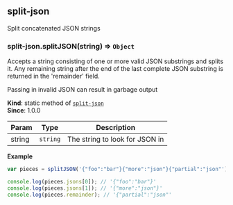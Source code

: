 <a name="module_split-json"></a>

## split-json
Split concatenated JSON strings

<a name="module_split-json.splitJSON"></a>

### split-json.splitJSON(string) ⇒ <code>Object</code>
Accepts a string consisting of one or more valid JSON substrings and splits it. Any remaining string after the end of the last complete JSON substring is returned in the 'remainder' field.

Passing in invalid JSON can result in garbage output

**Kind**: static method of <code>[split-json](#module_split-json)</code>  
**Since**: 1.0.0  

| Param | Type | Description |
| --- | --- | --- |
| string | <code>string</code> | The string to look for JSON in |

**Example**  
```js
var pieces = splitJSON('{"foo":"bar"}{"more":"json"}{"partial":"json"');

console.log(pieces.jsons[0]); // '{"foo":"bar"}'
console.log(pieces.jsons[1]); // '{"more":"json"}'
console.log(pieces.remainder); // '{"partial":"json"'
```
